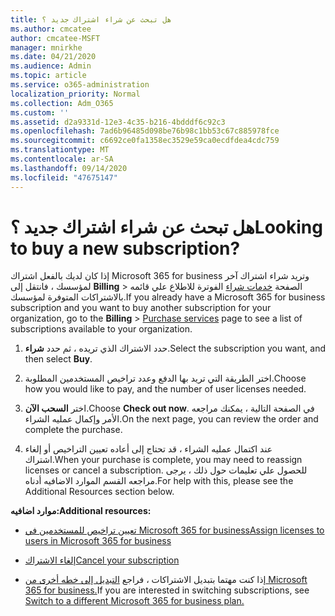 ```yaml
---
title: هل تبحث عن شراء اشتراك جديد ؟
ms.author: cmcatee
author: cmcatee-MSFT
manager: mnirkhe
ms.date: 04/21/2020
ms.audience: Admin
ms.topic: article
ms.service: o365-administration
localization_priority: Normal
ms.collection: Adm_O365
ms.custom: ''
ms.assetid: d2a9331d-12e3-4c35-b216-4bdddf6c92c3
ms.openlocfilehash: 7ad6b96485d098be76b98c1bb53c67c885978fce
ms.sourcegitcommit: c6692ce0fa1358ec3529e59ca0ecdfdea4cdc759
ms.translationtype: MT
ms.contentlocale: ar-SA
ms.lasthandoff: 09/14/2020
ms.locfileid: "47675147"
---
```

# <a name="looking-to-buy-a-new-subscription"></a><span data-ttu-id="8bcee-102">هل تبحث عن شراء اشتراك جديد ؟</span><span class="sxs-lookup"><span data-stu-id="8bcee-102">Looking to buy a new subscription?</span></span>

<span data-ttu-id="8bcee-103">إذا كان لديك بالفعل اشتراك Microsoft 365 for business وتريد شراء اشتراك آخر لمؤسسك ، فانتقل إلى **Billing** \> الصفحة [خدمات شراء](https://go.microsoft.com/fwlink/p/?linkid=868433) الفوترة للاطلاع علي قائمه بالاشتراكات المتوفرة لمؤسسك.</span><span class="sxs-lookup"><span data-stu-id="8bcee-103">If you already have a Microsoft 365 for business subscription and you want to buy another subscription for your organization, go to the **Billing** \> [Purchase services](https://go.microsoft.com/fwlink/p/?linkid=868433) page to see a list of subscriptions available to your organization.</span></span>
 
1. <span data-ttu-id="8bcee-104">حدد الاشتراك الذي تريده ، ثم حدد **شراء**.</span><span class="sxs-lookup"><span data-stu-id="8bcee-104">Select the subscription you want, and then select **Buy**.</span></span>

2. <span data-ttu-id="8bcee-105">اختر الطريقة التي تريد بها الدفع وعدد تراخيص المستخدمين المطلوبة.</span><span class="sxs-lookup"><span data-stu-id="8bcee-105">Choose how you would like to pay, and the number of user licenses needed.</span></span>

3. <span data-ttu-id="8bcee-106">اختر **السحب الآن**.</span><span class="sxs-lookup"><span data-stu-id="8bcee-106">Choose **Check out now**.</span></span> <span data-ttu-id="8bcee-107">في الصفحة التالية ، يمكنك مراجعه الأمر وإكمال عمليه الشراء.</span><span class="sxs-lookup"><span data-stu-id="8bcee-107">On the next page, you can review the order and complete the purchase.</span></span>

4. <span data-ttu-id="8bcee-108">عند اكتمال عمليه الشراء ، قد تحتاج إلى أعاده تعيين التراخيص أو إلغاء اشتراك.</span><span class="sxs-lookup"><span data-stu-id="8bcee-108">When your purchase is complete, you may need to reassign licenses or cancel a subscription.</span></span> <span data-ttu-id="8bcee-109">للحصول علي تعليمات حول ذلك ، يرجى مراجعه القسم الموارد الاضافيه أدناه.</span><span class="sxs-lookup"><span data-stu-id="8bcee-109">For help with this, please see the Additional Resources section below.</span></span>

 <span data-ttu-id="8bcee-110">**موارد اضافيه:**</span><span class="sxs-lookup"><span data-stu-id="8bcee-110">**Additional resources:**</span></span>
  
- [<span data-ttu-id="8bcee-111">تعيين تراخيص للمستخدمين في Microsoft 365 for business</span><span class="sxs-lookup"><span data-stu-id="8bcee-111">Assign licenses to users in Microsoft 365 for business</span></span>](https://docs.microsoft.com/microsoft-365/admin/add-users/add-users)
    
- [<span data-ttu-id="8bcee-112">إلغاء الاشتراك</span><span class="sxs-lookup"><span data-stu-id="8bcee-112">Cancel your subscription</span></span>](https://docs.microsoft.com/microsoft-365/commerce/subscriptions/cancel-your-subscription)
    
- <span data-ttu-id="8bcee-113">إذا كنت مهتما بتبديل الاشتراكات ، فراجع [التبديل إلى خطه أخرى من Microsoft 365 for business.](https://docs.microsoft.com/microsoft-365/commerce/subscriptions/switch-to-a-different-plan)</span><span class="sxs-lookup"><span data-stu-id="8bcee-113">If you are interested in switching subscriptions, see [Switch to a different Microsoft 365 for business plan.](https://docs.microsoft.com/microsoft-365/commerce/subscriptions/switch-to-a-different-plan)</span></span>